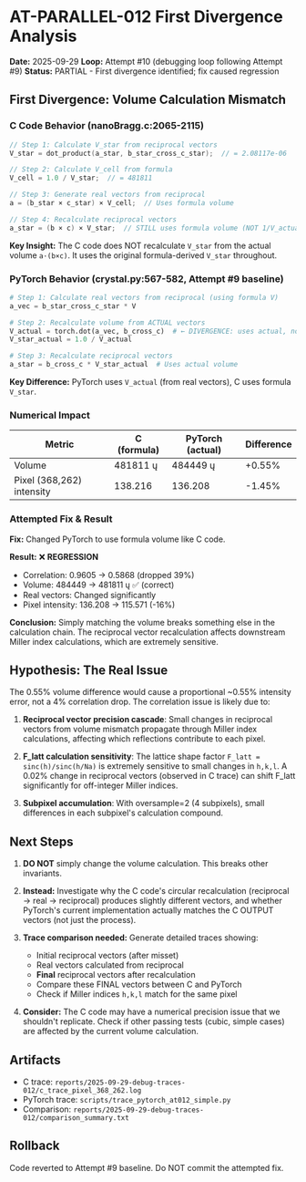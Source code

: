 # AT-PARALLEL-012 First Divergence Analysis

**Date:** 2025-09-29
**Loop:** Attempt #10 (debugging loop following Attempt #9)
**Status:** PARTIAL - First divergence identified; fix caused regression

## First Divergence: Volume Calculation Mismatch

### C Code Behavior (nanoBragg.c:2065-2115)
```c
// Step 1: Calculate V_star from reciprocal vectors
V_star = dot_product(a_star, b_star_cross_c_star);  // = 2.08117e-06

// Step 2: Calculate V_cell from formula
V_cell = 1.0 / V_star;  // = 481811

// Step 3: Generate real vectors from reciprocal
a = (b_star × c_star) × V_cell;  // Uses formula volume

// Step 4: Recalculate reciprocal vectors
a_star = (b × c) × V_star;  // STILL uses formula volume (NOT 1/V_actual)
```

**Key Insight:** The C code does NOT recalculate `V_star` from the actual volume `a·(b×c)`. It uses the original formula-derived `V_star` throughout.

### PyTorch Behavior (crystal.py:567-582, Attempt #9 baseline)
```python
# Step 1: Calculate real vectors from reciprocal (using formula V)
a_vec = b_star_cross_c_star * V

# Step 2: Recalculate volume from ACTUAL vectors
V_actual = torch.dot(a_vec, b_cross_c)  # ← DIVERGENCE: uses actual, not formula
V_star_actual = 1.0 / V_actual

# Step 3: Recalculate reciprocal vectors
a_star = b_cross_c * V_star_actual  # Uses actual volume
```

**Key Difference:** PyTorch uses `V_actual` (from real vectors), C uses formula `V_star`.

### Numerical Impact

| Metric | C (formula) | PyTorch (actual) | Difference |
|--------|-------------|------------------|------------|
| Volume | 481811 ų | 484449 ų | +0.55% |
| Pixel (368,262) intensity | 138.216 | 136.208 | -1.45% |

### Attempted Fix & Result

**Fix:** Changed PyTorch to use formula volume like C code.

**Result:** ❌ **REGRESSION**
- Correlation: 0.9605 → 0.5868 (dropped 39%)
- Volume: 484449 → 481811 ų ✅ (correct)
- Real vectors: Changed significantly
- Pixel intensity: 136.208 → 115.571 (-16%)

**Conclusion:** Simply matching the volume breaks something else in the calculation chain. The reciprocal vector recalculation affects downstream Miller index calculations, which are extremely sensitive.

## Hypothesis: The Real Issue

The 0.55% volume difference would cause a proportional ~0.55% intensity error, not a 4% correlation drop. The correlation issue is likely due to:

1. **Reciprocal vector precision cascade**: Small changes in reciprocal vectors from volume mismatch propagate through Miller index calculations, affecting which reflections contribute to each pixel.

2. **F_latt calculation sensitivity**: The lattice shape factor `F_latt = sinc(h)/sinc(h/Na)` is extremely sensitive to small changes in `h,k,l`. A 0.02% change in reciprocal vectors (observed in C trace) can shift F_latt significantly for off-integer Miller indices.

3. **Subpixel accumulation**: With oversample=2 (4 subpixels), small differences in each subpixel's calculation compound.

## Next Steps

1. **DO NOT** simply change the volume calculation. This breaks other invariants.

2. **Instead:** Investigate why the C code's circular recalculation (reciprocal → real → reciprocal) produces slightly different vectors, and whether PyTorch's current implementation actually matches the C OUTPUT vectors (not just the process).

3. **Trace comparison needed:** Generate detailed traces showing:
   - Initial reciprocal vectors (after misset)
   - Real vectors calculated from reciprocal
   - **Final** reciprocal vectors after recalculation
   - Compare these FINAL vectors between C and PyTorch
   - Check if Miller indices `h,k,l` match for the same pixel

4. **Consider:** The C code may have a numerical precision issue that we shouldn't replicate. Check if other passing tests (cubic, simple cases) are affected by the current volume calculation.

## Artifacts

- C trace: `reports/2025-09-29-debug-traces-012/c_trace_pixel_368_262.log`
- PyTorch trace: `scripts/trace_pytorch_at012_simple.py`
- Comparison: `reports/2025-09-29-debug-traces-012/comparison_summary.txt`

## Rollback

Code reverted to Attempt #9 baseline. Do NOT commit the attempted fix.